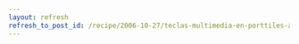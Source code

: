 ```yaml
---
layout: refresh
refresh_to_post_id: /recipe/2006-10-27/teclas-multimedia-en-porttiles-apple-con-gnu-linux
---
```


